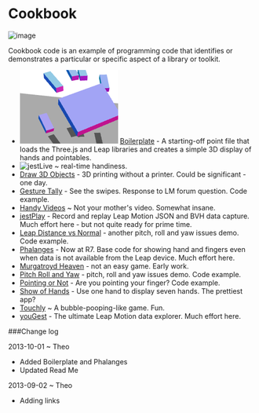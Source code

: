 Cookbook
========
![image](http://w3.org/Icons/valid-xhtml10)

Cookbook code is an example of programming code that identifies or demonstrates a particular or specific aspect of a library or toolkit.

* ![Boilerplate](./boilerplate/boilerplate.png) [Boilerplate](./boilerplate) - A starting-off point file that loads the Three.js and Leap libraries and creates a simple 3D display of hands and pointables. 
* ![jestLive](./jest-live/r1/jest-live.png) ~ real-time handiness.
* [Draw 3D Objects](https://github.com/jaanga/gestification/tree/gh-pages/cookbook/draw-3d-objects) - 3D printing without a printer. Could be significant - one day.
* [Gesture Tally](https://github.com/jaanga/gestification/tree/gh-pages/cookbook/gesture-tally) - See the swipes. Response to LM forum question. Code example.
* [Handy Videos](https://github.com/jaanga/gestification/tree/gh-pages/cookbook/handy-videos) ~ Not your mother's video. Somewhat insane.
* [jestPlay](https://github.com/jaanga/gestification/tree/gh-pages/cookbook/jest-play) - Record and replay Leap Motion JSON and BVH data capture. 
Much effort here - but not quite ready for prime time.
* [Leap Distance vs Normal](https://github.com/jaanga/gestification/tree/gh-pages/cookbook/leap-distance-vs-normal) - another pitch, roll and yaw issues demo. Code example.
* [Phalanges](./phalanges) - Now at R7. Base code for showing hand and fingers even when data is not available from the Leap device. Much effort here.
* [Murgatroyd Heaven](https://github.com/jaanga/gestification/tree/gh-pages/cookbook/murgatroyd-heaven) - not an easy game. Early work.
* [Pitch Roll and Yaw](https://github.com/jaanga/gestification/tree/gh-pages/cookbook/pitch-roll-yaw) - pitch, roll and yaw issues demo. Code example.
* [Pointing or Not](http://jaanga.github.io/gestification/cookbook/pointing-or-not/r1/pointing-or-not.html) - Are you pointing your finger? Code example.
* [Show of Hands](https://github.com/jaanga/gestification/tree/gh-pages/cookbook/show-of-hands) - Use one hand to display seven hands. The prettiest app?
* [Touchly](https://github.com/jaanga/gestification/tree/gh-pages/cookbook/touchly) ~ A bubble-pooping-like game. Fun.
* [youGest](https://github.com/jaanga/gestification/tree/gh-pages/cookbook/yougest) - The ultimate Leap Motion data explorer. Much effort here.

###Change log

2013-10-01 ~ Theo  
* Added Boilerplate and Phalanges  
* Updated Read Me  

2013-09-02 ~ Theo  
* Adding links  